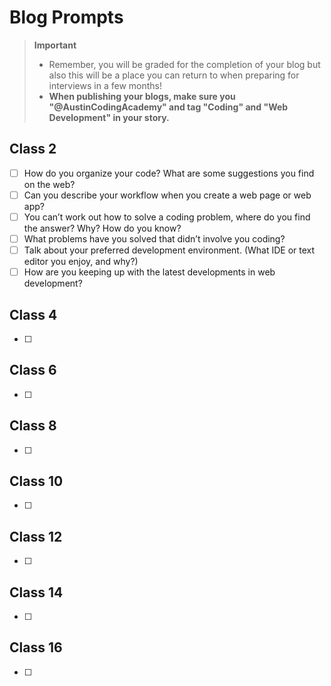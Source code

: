 # Blog Prompts

  > **Important**
  > - Remember, you will be graded for the completion of your blog but also this will be a place you can return to when preparing for interviews in a few months!
  > - **When publishing your blogs, make sure you "@AustinCodingAcademy" and tag "Coding" and "Web Development" in your story.**

## Class 2

- [ ] How do you organize your code? What are some suggestions you find on the web?
- [ ] Can you describe your workflow when you create a web page or web app?
- [ ] You can’t work out how to solve a coding problem, where do you find the answer? Why? How do you know?
- [ ] What problems have you solved that didn’t involve you coding?
- [ ] Talk about your preferred development environment. (What IDE or text editor you enjoy, and why?)
- [ ] How are you keeping up with the latest developments in web development?

## Class 4

- [ ]

## Class 6

- [ ]

## Class 8

- [ ]

## Class 10

- [ ]

## Class 12

- [ ]

## Class 14

- [ ]

## Class 16

- [ ]
